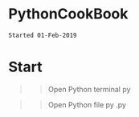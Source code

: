 # PythonCookBook
`Started 01-Feb-2019`

# Start
>> Open Python terminal
py

>> Open Python file
py <filename>.py